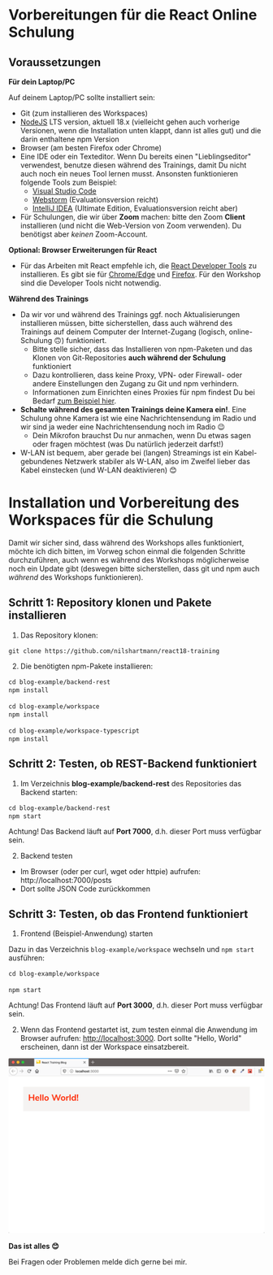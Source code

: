 # Vorbereitungen für die React Online Schulung

## Voraussetzungen

**Für dein Laptop/PC**

Auf deinem Laptop/PC sollte installiert sein:

- Git (zum installieren des Workspaces)
- [NodeJS](https://nodejs.org/en/download/) LTS version, aktuell 18.x (vielleicht gehen auch vorherige Versionen, wenn die Installation unten klappt, dann ist alles gut) und die darin enthaltene npm Version
- Browser (am besten Firefox oder Chrome)
- Eine IDE oder ein Texteditor. Wenn Du bereits einen "Lieblingseditor" verwendest, benutze diesen während des Trainings, damit Du nicht auch noch ein neues Tool lernen musst. Ansonsten funktionieren folgende Tools zum Beispiel:
  - [Visual Studio Code](https://code.visualstudio.com/)
  - [Webstorm](https://www.jetbrains.com/webstorm/download/) (Evaluationsversion reicht)
  - [IntelliJ IDEA](https://www.jetbrains.com/idea/download/) (Ultimate Edition, Evaluationsversion reicht aber)
- Für Schulungen, die wir über **Zoom** machen: bitte den Zoom **Client** installieren (und nicht die Web-Version von Zoom verwenden). Du benötigst aber _keinen_ Zoom-Account.

**Optional: Browser Erweiterungen für React**

- Für das Arbeiten mit React empfehle ich, die [React Developer Tools](https://github.com/facebook/react/tree/master/packages/react-devtools) zu installieren. Es gibt sie für [Chrome/Edge](https://www.google.com/url?sa=t&rct=j&q=&esrc=s&source=web&cd=1&cad=rja&uact=8&ved=2ahUKEwjE14vhq-rmAhVGblAKHbgOC1sQFjAAegQICRAK&url=https%3A%2F%2Fchrome.google.com%2Fwebstore%2Fdetail%2Freact-developer-tools%2Ffmkadmapgofadopljbjfkapdkoienihi&usg=AOvVaw3YJDg7kXgeeChgKN88s0Sx) und [Firefox](https://addons.mozilla.org/de/firefox/addon/react-devtools/). Für den Workshop sind die Developer Tools nicht notwendig.

**Während des Trainings**

- Da wir vor und während des Trainings ggf. noch Aktualisierungen installieren müssen, bitte sicherstellen, dass auch während des Trainings auf deinem Computer der Internet-Zugang (logisch, online-Schulung 🙃) funktioniert.
  - Bitte stelle sicher, dass das Installieren von npm-Paketen und das Klonen von Git-Repositories **auch während der Schulung** funktioniert
  - Dazu kontrollieren, dass keine Proxy, VPN- oder Firewall- oder andere Einstellungen den Zugang zu Git und npm verhindern.
  - Informationen zum Einrichten eines Proxies für npm findest Du bei Bedarf [zum Beispiel hier](http://wil.boayue.com/blog/2013/06/14/using-npm-behind-a-proxy/).
- **Schalte während des gesamten Trainings deine Kamera ein!**. Eine Schulung ohne Kamera ist wie eine Nachrichtensendung im Radio und wir sind ja weder eine Nachrichtensendung noch im Radio 😉
  - Dein Mikrofon brauchst Du nur anmachen, wenn Du etwas sagen oder fragen möchtest (was Du natürlich jederzeit darfst!)
- W-LAN ist bequem, aber gerade bei (langen) Streamings ist ein Kabel-gebundenes Netzwerk stabiler als W-LAN, also im Zweifel lieber das Kabel einstecken (und W-LAN deaktivieren) 😊

# Installation und Vorbereitung des Workspaces für die Schulung

Damit wir sicher sind, dass während des Workshops alles funktioniert, möchte ich dich bitten, im Vorweg schon einmal die folgenden Schritte durchzuführen, auch wenn es während des Workshops möglicherweise noch ein Update gibt (deswegen bitte sicherstellen, dass git und npm auch _während_ des Workshops funktionieren).



## Schritt 1: Repository klonen und Pakete installieren

1. Das Repository klonen:

```
git clone https://github.com/nilshartmann/react18-training
```

2. Die benötigten npm-Pakete installieren:

```
cd blog-example/backend-rest
npm install

cd blog-example/workspace
npm install

cd blog-example/workspace-typescript
npm install
```

## Schritt 2: Testen, ob REST-Backend funktioniert

1. Im Verzeichnis **blog-example/backend-rest** des Repositories das Backend starten:

```
cd blog-example/backend-rest
npm start
```

Achtung! Das Backend läuft auf **Port 7000**, d.h. dieser Port muss verfügbar sein.

2. Backend testen

- Im Browser (oder per curl, wget oder httpie) aufrufen: http://localhost:7000/posts
- Dort sollte JSON Code zurückkommen

## Schritt 3: Testen, ob das Frontend funktioniert

1. Frontend (Beispiel-Anwendung) starten

Dazu in das Verzeichnis `blog-example/workspace` wechseln und `npm start` ausführen:

```
cd blog-example/workspace

npm start
```

Achtung! Das Frontend läuft auf **Port 3000**, d.h. dieser Port muss verfügbar sein.

2. Wenn das Frontend gestartet ist, zum testen einmal die Anwendung im Browser aufrufen: [http://localhost:3000](http://localhost:3000). Dort sollte "Hello, World" erscheinen, dann ist der Workspace einsatzbereit.

![Running frontend](./slides/images/running-workspace.png)

**Das ist alles 😊**

Bei Fragen oder Problemen melde dich gerne bei mir.
